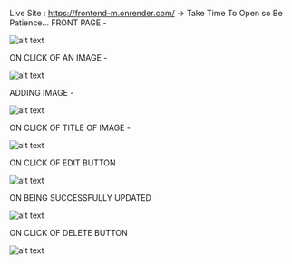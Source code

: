 
Live Site : https://frontend-m.onrender.com/  -> Take Time To Open so Be Patience...
FRONT PAGE - 

![alt text](https://github.com/priyanshuyadav07804/Image_gallary_backend/assets/80442935/65b45a0d-7f38-4202-8cbd-804ed687b7e2)

ON CLICK OF AN IMAGE - 

![alt text](https://github.com/priyanshuyadav07804/Image_gallary_backend/assets/80442935/c6ec6a95-c20d-4684-a990-de33fed28518)

ADDING IMAGE -

![alt text](https://github.com/priyanshuyadav07804/Image_gallary_backend/assets/80442935/d13375b2-cf23-4ef8-86b0-6182891a6e7e)

ON CLICK OF TITLE OF IMAGE -

![alt text](https://github.com/priyanshuyadav07804/Image_gallary_backend/assets/80442935/efa0759b-4ab9-49ec-9f74-07c1163eaafc)

ON CLICK OF EDIT BUTTON

![alt text](https://github.com/priyanshuyadav07804/Image_gallary_backend/assets/80442935/fda975e8-2d62-40ad-a1a4-6b68f487ded4)

ON BEING SUCCESSFULLY UPDATED

![alt text](https://github.com/priyanshuyadav07804/Image_gallary_backend/assets/80442935/3f705203-2fda-4bca-847f-8175305c259c)

ON CLICK OF DELETE BUTTON

![alt text](https://github.com/priyanshuyadav07804/Image_gallary_backend/assets/80442935/d0498a90-cc0b-4896-ba00-a432424ed5de)











